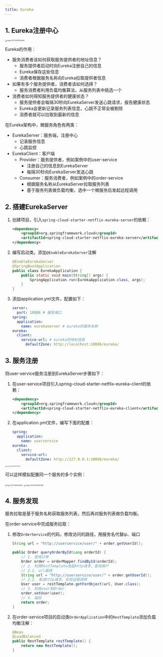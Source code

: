 ```yaml
---
title: Eureka
---
```


## 1. Eureka注册中心

<img src="https://figure-bed.chua-n.com/notebook/JavaWeb/SpringCloud/image-20211128181508456.png" alt="image-20211128181508456" style="zoom:33%;" />

Eureka的作用：

- 服务消费者该如何获取服务提供者的地址信息？
    - 服务提供者启动时向Eureka注册自己的信息
    - Eureka保存这些信息
    - 消费者根据服务名称向Eureka拉取提供者信息
- 如果有多个服务提供者，消费者该如何选择？
    - 服务消费者利用负载均衡算法，从服务列表中挑选一个
- 消费者如何得知服务提供者的健康状态？
    - 服务提供者会每隔30秒向EurekaServer发送心跳请求，报告健康状态
    - Eureka会更新记录服务列表信息，心跳不正常会被剔除
    - 消费者就可以拉取到最新的信息

在Eureka架构中，微服务角色有两类：

- EurekaServer：服务端，注册中心
    - 记录服务信息
    - 心跳监控
- EurekaClient：客户端
    - Provider：服务提供者，例如案例中的user-service
        - 注册自己的信息到EurekaServer
        - 每隔30秒向EurekaServer发送心跳
    - Consumer：服务消费者，例如案例中的order-service
        - 根据服务名称从EurekaServer拉取服务列表
        - 基于服务列表做负载均衡，选中一个微服务后发起远程调用

## 2. 搭建EurekaServer

1. 创建项目，引入`spring-cloud-starter-netflix-eureka-server`的依赖：

    ```xml
    <dependency>
    	<groupId>org.springframework.cloud</groupId>
        <artifactId>spring-cloud-starter-netflix-eureka-server</artifactId>
    </dependency>
    ```

2. 编写启动类，添加`@EnableEurekaServer`注解

    ```java
    @EnableEurekaServer
    @SpringBootApplication
    public class EurekaApplication {
        public static void main(String[] args) {
            SpringApplication.run(EurekaApplication.class, args);
        }
    }
    ```

3. 添加application.yml文件，配置如下：

    ```yml
    server:
      port: 10086 # 服务端口
    spring:
      application:
        name: eurekaserver # eureka的服务名称
    eureka:
      client:
        service-url: # eureka的地址信息
          defaultZone: http://localhost:10086/eureka/
    ```

## 3. 服务注册

将user-service服务注册到EurekaServer步骤如下：

1. 在user-service项目引入spring-cloud-starter-netflix-eureka-client的依赖：

    ```xml
    <dependency>
        <groupId>org.springframework.cloud</groupId>
        <artifactId>spring-cloud-starter-netflix-eureka-client</artifactId>
    </dependency>
    ```

2. 在application.yml文件，编写下面的配置：

    ```yaml
    spring:
      application:
        name: userservice
    eureka:
      client:
        service-url:
          defaultZone: http://127.0.0.1:10086/eureka/
    ```

<img src="https://figure-bed.chua-n.com/notebook/JavaWeb/SpringCloud/image-20211128183720269.png" alt="image-20211128183720269" style="zoom:25%;" />

可以这样模拟配置同一个服务的多个实例：

<img src="https://figure-bed.chua-n.com/notebook/JavaWeb/SpringCloud/image-20211128183805641.png" alt="image-20211128183805641" style="zoom:30%;" />

<img src="https://figure-bed.chua-n.com/notebook/JavaWeb/SpringCloud/image-20211128183951686.png" alt="image-20211128183951686" style="zoom:33%;" />

## 4. 服务发现

服务拉取是基于服务名称获取服务列表，然后再对服务列表做负载均衡。

在order-service中完成服务拉取：

1. 修改`OrderService`的代码，修改访问的路径，用服务名代替ip、端口

    ```java
    String url = "http://userservice/user/" + order.getUserId();
    ```

    ```java
    public Order queryOrderById(Long orderId) {
        // 1. 查询订单
        Order order = orderMapper.findById(orderId);
        // 2. 利用RestTemplate发起http请求，查询用户
        // 2.1. url路径
        String url = "http://userservice/user/" + order.getUserId();
        // 2.2. 发送http请求，实现远程调用
        User user = restTemplate.getForObject(url, User.class);
        // 3. 封装user到Order
        order.setUser(user);
        // 4. 返回
        return order;
    }
    ```

2. 在order-service项目的启动类`OrderApplication`中的`RestTemplate`添加负载均衡注解：

    ```java
    @Bean
    @LoadBalanced
    public RestTemplate restTemplate() {
        return new RestTemplate();
    }
    ```

